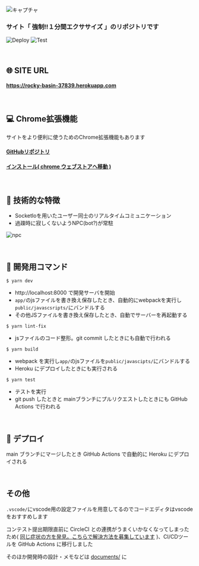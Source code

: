 ![キャプチャ](https://user-images.githubusercontent.com/61675236/106231929-2b59e600-6236-11eb-89d6-8a087589b258.JPG)

### サイト「 強制!!１分間エクササイズ 」のリポジトリです

![Deploy](https://github.com/manten120/one-minute-exercise/workflows/Deploy/badge.svg)
![Test](https://github.com/manten120/one-minute-exercise/workflows/Test/badge.svg)

<br/>

## 🌐 SITE URL

#### **https://rocky-basin-37839.herokuapp.com**

<br/>

## 💻 Chrome拡張機能

サイトをより便利に使うためのChrome拡張機能もあります

#### [GitHubリポジトリ](https://github.com/manten120/one-minute-exercise-chrome-extension)

#### [インストール( chrome ウェブストアへ移動 )](https://chrome.google.com/webstore/detail/%E5%BC%B7%E5%88%B61%E5%88%86%E9%96%93%E3%82%A8%E3%82%AF%E3%82%B5%E3%82%B5%E3%82%A4%E3%82%BA/hgocnapfpahehjogcjfchlbidfidiooc?hl=ja)

<br/>

## 🔧 技術的な特徴

- SocketIoを用いたユーザー同士のリアルタイムコミュニケーション
- 過疎時に寂しくないようNPC(bot?)が常駐

![npc](https://user-images.githubusercontent.com/61675236/106242552-3408e700-624b-11eb-8318-3f0cfc998ae8.JPG)

<br/>

## 📄 開発用コマンド

```
$ yarn dev
```

- http://localhost:8000 で開発サーバを開始
- `app/`のjsファイルを書き換え保存したとき、自動的にwebpackを実行し`public/javascsripts/`にバンドルする
- その他JSファイルを書き換え保存したとき、自動でサーバーを再起動する


```
$ yarn lint-fix
```

- jsファイルのコード整形。git commit したときにも自動で行われる

```
$ yarn build
```

- webpack を実行し`app/`のjsファイルを`public/javascipts/`にバンドルする
- Heroku にデプロイしたときにも実行される

```
$ yarn test
```

- テストを実行
- git push したときと mainブランチにプルリクエストしたときにも GitHub Actions で行われる

<br/>

## 🏁 デプロイ

main ブランチにマージしたとき GitHub Actions で自動的に Heroku にデプロイされる

<br/>

## その他

`.vscode/`にvscode用の設定ファイルを用意してるのでコードエディタはvscodeをおすすめします

コンテスト提出期限直前に CircleCI との連携がうまくいかなくなってしまったため( [同じ症状の方を発見。こちらで解決方法を募集しています](https://teratail.com/questions/319236) )、CI/CDツールを GitHub Actions に移行しました

そのほか開発時の設計・メモなどは [documents/](https://github.com/manten120/one-minute-exercise/tree/main/documents) に
